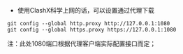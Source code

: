 - 使用ClashX科学上网的话，可以设置通过代理下载
```
git config --global http.proxy http://127.0.0.1:1080
git config --global https.proxy https://127.0.0.1:1080
```
注：此处1080端口根据代理客户端实际配置接口而定；